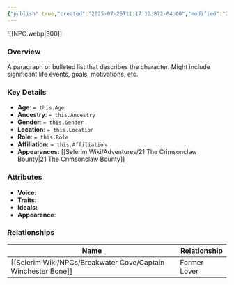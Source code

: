 ```yaml
---
{"publish":true,"created":"2025-07-25T11:17:12.872-04:00","modified":"2025-07-27T18:10:45.229-04:00","published":"2025-07-27T18:10:45.229-04:00","cssclasses":"","Age":null,"Ancestry":null,"Gender":null,"Location":null,"Role":null,"Affiliation":null,"Appearances":["[[21 The Crimsonclaw Bounty]]"]}
---
```



![[NPC.webp\|300]]

### Overview
A paragraph or bulleted list that describes the character. Might include significant life events, goals, motivations, etc.

### Key Details
- **Age**: `= this.Age`
- **Ancestry**: `= this.Ancestry`
- **Gender**: `= this.Gender`
- **Location**: `= this.Location`
- **Role**: `= this.Role`
- **Affiliation:** `= this.Affiliation`
- **Appearances:** [[Selerim Wiki/Adventures/21 The Crimsonclaw Bounty\|21 The Crimsonclaw Bounty]]

### Attributes
- **Voice**: 
- **Traits**: 
- **Ideals:** 
- **Appearance**: 

### Relationships

| Name                        | Relationship |
| --------------------------- | ------------ |
| [[Selerim Wiki/NPCs/Breakwater Cove/Captain Winchester Bone]] | Former Lover |

